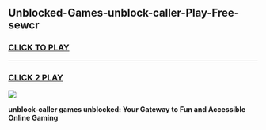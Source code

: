 
## Unblocked-Games-unblock-caller-Play-Free-sewcr
<h3>
<a href="https://premium76.site?title=unblock-caller&ref=21A">CLICK TO PLAY</a></h3>
<hr>

<h3>
<a href="https://premium76.site?title=unblock-caller&ref=21A">CLICK 2 PLAY</a>
  
</h3>

<a href="https://premium76.site?title=unblock-caller&ref=21A"><img src="https://clearcache.store/games.png"></a>


**unblock-caller games unblocked: Your Gateway to Fun and Accessible Online Gaming**
